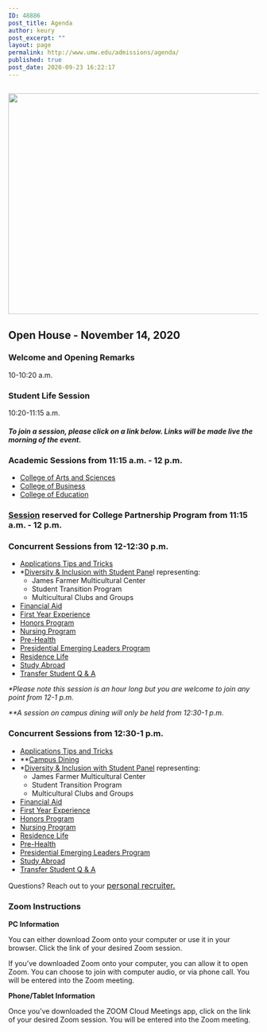 ```yaml
---
ID: 48886
post_title: Agenda
author: keury
post_excerpt: ""
layout: page
permalink: http://www.umw.edu/admissions/agenda/
published: true
post_date: 2020-09-23 16:22:17
---
```

<h2><img class="aligncenter size-page-feature wp-image-48887" src="http://www.umw.edu/admissions/wp-content/uploads/sites/6/2020/09/Lee-Hall-Sept-2020-1140x460.jpg" alt="" width="1100" height="444" /></h2>
<h2>Open House - November 14, 2020</h2>
<h3><strong>Welcome and Opening Remarks
</strong></h3>
10-10:20 a.m.
<h3><strong>Student Life Session
</strong></h3>
10:20-11:15 a.m.
<h4><em>To join a session, please click on a link below. Links will be made live the morning of the event.  </em></h4>
<h3><strong>Academic Sessions from 11:15 a.m. - 12 p.m.</strong></h3>
<ul>
 	<li><a href="https://umw-sso.zoom.us/j/87344751965?pwd=ZHlTTHhBaGZvTWoyWGF6Rlk1SVNhZz09">College of Arts and Sciences</a></li>
 	<li><a href="https://umw-sso.zoom.us/j/89588902045?pwd=SGRBcXFlMmRGaXl3UGhTT2djYkhWZz09">College of Business</a></li>
 	<li><a href="https://umw-sso.zoom.us/j/87965890335?pwd=UjhaQWt6eU85TEJxTmlSK3MxZy9XZz09">College of Education</a></li>
</ul>
<h3><a href="https://umw-sso.zoom.us/j/87383554245?pwd=Smtrbm82MnBsbWg2K2Z5M0xuTXMrZz09">Session</a> reserved for College Partnership Program from 11:15 a.m. - 12 p.m.</h3>
<h3><strong>Concurrent Sessions from 12-12:30 p.m.</strong></h3>
<ul>
 	<li><a href="https://umw-sso.zoom.us/j/85220801343?pwd=WGU2blB2KzNZSUU1Z0dSaUZNVmtZQT09">Applications Tips and Tricks</a></li>
 	<li>*<a href="https://umw-sso.zoom.us/j/82735344754?pwd=ZFE0RzArbHpUTG0rSTc0WWVSRW5GZz09">Diversity &amp; Inclusion with Student Pane</a>l representing:
<ul>
 	<li>James Farmer Multicultural Center</li>
 	<li>Student Transition Program</li>
 	<li>Multicultural Clubs and Groups</li>
</ul>
</li>
 	<li><a href="https://umw-sso.zoom.us/j/88098691415?pwd=OU1mcTBjN2lrMUt4RmcrNHpzWXB4UT09">Financial Aid</a></li>
 	<li><a href="https://umw-sso.zoom.us/j/86323368421?pwd=WGZuSkZOYzZOVnFUeXBtS0VsbnVVZz09">First Year Experience</a></li>
 	<li><a href="https://umw-sso.zoom.us/j/86516978770?pwd=cVhOU0VmTHo3VFdaUGh6azNodFNLZz09">Honors Program</a></li>
 	<li><a href="https://umw-sso.zoom.us/j/84640212261">Nursing Program</a></li>
 	<li><a href="https://umw-sso.zoom.us/j/87393914385">Pre-Health</a></li>
 	<li><a href="https://umw-sso.zoom.us/j/81181681109?pwd=SW51K3VpTC9QMjVqZ3EycjFVdlYzQT09">Presidential Emerging Leaders Program</a></li>
 	<li><a href="https://umw-sso.zoom.us/j/85311360765">Residence Life</a></li>
 	<li><a href="https://umw-sso.zoom.us/j/87347021071?pwd=NFRZVHRjOEY5VVh5TFFWejBuL1ZYdz09">Study Abroad</a></li>
 	<li><a href="https://umw-sso.zoom.us/j/86734993496?pwd=bktaTkxIbWhIWGtxbmFxUWRXSi85Zz09">Transfer Student Q &amp; A</a></li>
</ul>
<em>*Please note this session is an hour long but you are welcome to join any point from 12-1 p.m.</em>

<em>**A session on campus dining will only be held from 12:30-1 p.m. </em>
<h3><strong>Concurrent Sessions from 12:30-1 p.m.</strong></h3>
<ul>
 	<li><a href="https://umw-sso.zoom.us/j/85220801343?pwd=WGU2blB2KzNZSUU1Z0dSaUZNVmtZQT09">Applications Tips and Tricks</a></li>
 	<li>**<a href="https://umw-sso.zoom.us/j/89204093944?pwd=bmZ4R3NOMVBmdjMzeUV2YTZXV29oUT09">Campus Dining</a></li>
 	<li>*<a href="https://umw-sso.zoom.us/j/82735344754?pwd=ZFE0RzArbHpUTG0rSTc0WWVSRW5GZz09">Diversity &amp; Inclusion with Student Panel</a> representing:
<ul>
 	<li>James Farmer Multicultural Center</li>
 	<li>Student Transition Program</li>
 	<li>Multicultural Clubs and Groups</li>
</ul>
</li>
 	<li><a href="https://umw-sso.zoom.us/j/88098691415?pwd=OU1mcTBjN2lrMUt4RmcrNHpzWXB4UT09">Financial Aid</a></li>
 	<li><a href="https://umw-sso.zoom.us/j/86323368421?pwd=WGZuSkZOYzZOVnFUeXBtS0VsbnVVZz09">First Year Experience</a></li>
 	<li><a href="https://umw-sso.zoom.us/j/86516978770?pwd=cVhOU0VmTHo3VFdaUGh6azNodFNLZz09">Honors Program</a></li>
 	<li><a href="https://umw-sso.zoom.us/j/84640212261">Nursing Program</a></li>
 	<li><a href="https://umw-sso.zoom.us/j/85311360765">Residence Life</a></li>
 	<li><a href="https://umw-sso.zoom.us/j/87393914385">Pre-Health</a></li>
 	<li><a href="https://umw-sso.zoom.us/j/81181681109?pwd=SW51K3VpTC9QMjVqZ3EycjFVdlYzQT09">Presidential Emerging Leaders Program</a></li>
 	<li><a href="https://umw-sso.zoom.us/j/87347021071?pwd=NFRZVHRjOEY5VVh5TFFWejBuL1ZYdz09">Study Abroad</a></li>
 	<li><a href="https://umw-sso.zoom.us/j/86734993496?pwd=bktaTkxIbWhIWGtxbmFxUWRXSi85Zz09">Transfer Student Q &amp; A</a></li>
</ul>
Questions? Reach out to your <a style="font-size: 16px" href="https://www.umw.edu/admissions/meet-us/">personal recruiter.</a>
<h3>Zoom Instructions</h3>
<strong>PC Information</strong>

You can either download Zoom onto your computer or use it in your browser. Click the link of your desired Zoom session.

If you’ve downloaded Zoom onto your computer, you can allow it to open Zoom. You can choose to join with computer audio, or via phone call. You will be entered into the Zoom meeting.

<strong>Phone/Tablet Information</strong>

Once you’ve downloaded the ZOOM Cloud Meetings app, click on the link of your desired Zoom session. You will be entered into the Zoom meeting.